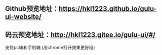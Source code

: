 ## Github预览地址：https://hkl1223.github.io/gulu-ui-website/
## 码云预览地址：http://hkl1223.gitee.io/gulu-ui/#/
支持pc端和手机端 (用chrome打开效果更好哦)
